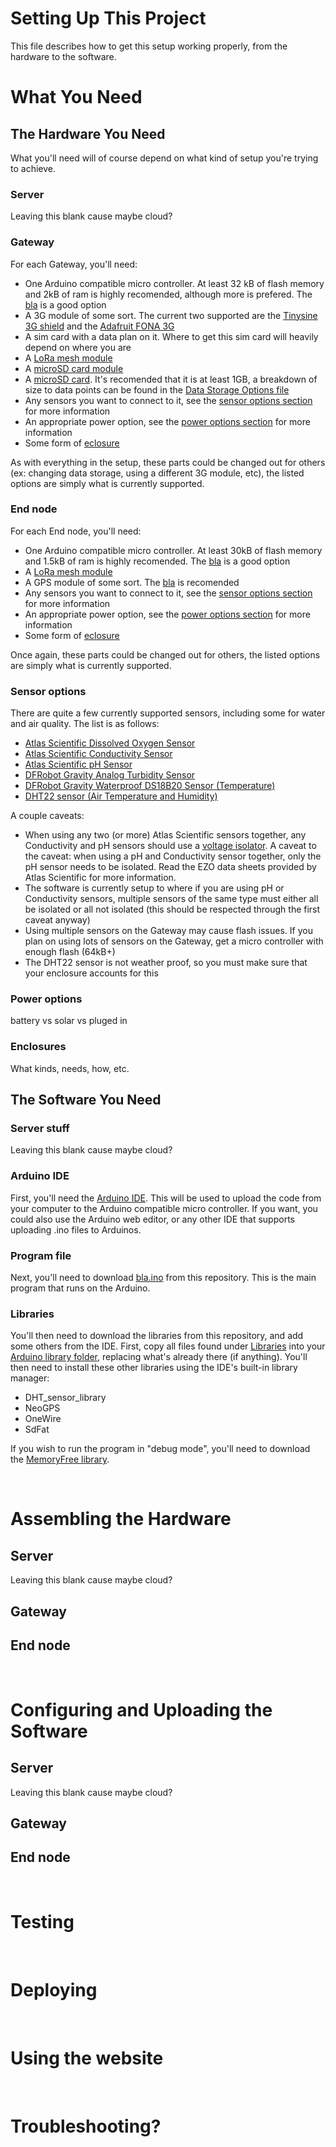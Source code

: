 # Setting Up This Project

This file describes how to get this setup working properly, from the hardware to the software.

# What You Need

## The Hardware You Need

What you'll need will of course depend on what kind of setup you're trying to achieve.

### Server

Leaving this blank cause maybe cloud?

### Gateway

For each Gateway, you'll need:

* One Arduino compatible micro controller. At least 32 kB of flash memory and 2kB of ram is highly recomended, although more is prefered. The [bla]() is a good option
* A 3G module of some sort. The current two supported are the [Tinysine 3G shield](https://www.tinyosshop.com/3g-gprs-gsm-shield-for-arduino-sim5320a) and the [Adafruit FONA 3G](https://www.adafruit.com/product/3147)
* A sim card with a data plan on it. Where to get this sim card will heavily depend on where you are
* A [LoRa mesh module](https://www.dfrobot.com/product-1670.html)
* A [microSD card module](https://www.amazon.ca/Senmod-Adapter-Reader-Module-Arduino/dp/B07GXBP672)
* A [microSD card](https://www.amazon.ca/SanDisk-Ultra-microSDXC-Adapter-SDSQUAR-128G-GN6MA/dp/B073K14CVB). It's recomended that it is at least 1GB, a breakdown of size to data points can be found in the [Data Storage Options file](https://gitlab.cas.mcmaster.ca/re-mote/publications/blob/master/VictorVezina19MeasurementDataStorage/Data_Storage_Options.md)
* Any sensors you want to connect to it, see the [sensor options section](#sensor-options) for more information
* An appropriate power option, see the [power options section](#power-options) for more information
* Some form of [eclosure](#enclosures)

As with everything in the setup, these parts could be changed out for others (ex: changing data storage, using a different 3G module, etc), the listed options are simply what is currently supported.

### End node

For each End node, you'll need:

* One Arduino compatible micro controller. At least 30kB of flash memory and 1.5kB of ram is highly recomended. The [bla]() is a good option
* A [LoRa mesh module](https://www.dfrobot.com/product-1670.html)
* A GPS module of some sort. The [bla]() is recomended
* Any sensors you want to connect to it, see the [sensor options section](#sensor-options) for more information
* An appropriate power option, see the [power options section](#power-options) for more information
* Some form of [eclosure](#enclosures)

Once again, these parts could be changed out for others, the listed options are simply what is currently supported.


### Sensor options

There are quite a few currently supported sensors, including some for water and air quality. The list is as follows:

* [Atlas Scientific Dissolved Oxygen Sensor](https://www.atlas-scientific.com/product_pages/kits/do_kit.html)
* [Atlas Scientific Conductivity Sensor](https://www.atlas-scientific.com/product_pages/kits/ec_k1_0_kit.html)
* [Atlas Scientific pH Sensor](https://www.atlas-scientific.com/product_pages/kits/ph-kit.html)
* [DFRobot Gravity Analog Turbidity Sensor](https://www.dfrobot.com/product-1394.html)
* [DFRobot Gravity Waterproof DS18B20 Sensor (Temperature)](https://www.dfrobot.com/product-1354.html)
* [DHT22 sensor (Air Temperature and Humidity)](https://www.amazon.ca/gp/product/B07CM2VLBK/)

A couple caveats: 

* When using any two (or more) Atlas Scientific sensors together, any Conductivity and pH sensors should use a [voltage isolator](https://www.atlas-scientific.com/product_pages/circuits/basic-ezo.html). A caveat to the caveat: when using a pH and Conductivity sensor together, only the pH sensor needs to be isolated. Read the EZO data sheets provided by Atlas Scientific for more information.
* The software is currently setup to where if you are using pH or Conductivity sensors, multiple sensors of the same type must either all be isolated or all not isolated (this should be respected through the first caveat anyway)
* Using multiple sensors on the Gateway may cause flash issues. If you plan on using lots of sensors on the Gateway, get a micro controller with enough flash (64kB+)
* The DHT22 sensor is not weather proof, so you must make sure that your enclosure accounts for this

### Power options

battery vs solar vs pluged in

### Enclosures

What kinds, needs, how, etc.


## The Software You Need

### Server stuff

Leaving this blank cause maybe cloud?

### Arduino IDE

First, you'll need the [Arduino IDE](https://www.arduino.cc/en/main/software). This will be used to upload the code from your computer to the Arduino compatible micro controller. If you want, you could also use the Arduino web editor, or any other IDE that supports uploading .ino files to Arduinos.

### Program file

Next, you'll need to download [bla.ino]() from this repository. This is the main program that runs on the Arduino.

### Libraries

You'll then need to download the libraries from this repository, and add some others from the IDE. First, copy all files found under [Libraries](https://gitlab.cas.mcmaster.ca/re-mote/arduino-motes/tree/master/VictorVezina19/Libraries) into your [Arduino library folder](https://www.arduino.cc/en/guide/libraries), replacing what's already there (if anything). You'll then need to install these other libraries using the IDE's built-in library manager:

* DHT_sensor_library
* NeoGPS
* OneWire
* SdFat

If you wish to run the program in "debug mode", you'll need to download the [MemoryFree library](https://github.com/maniacbug/MemoryFree).

<br>  

# Assembling the Hardware

## Server

Leaving this blank cause maybe cloud?


## Gateway


## End node

<br>  

# Configuring and Uploading the Software

## Server

Leaving this blank cause maybe cloud?


## Gateway


## End node

<br>  

# Testing

<br>  

# Deploying

<br>  

# Using the website

<br>  

# Troubleshooting?
